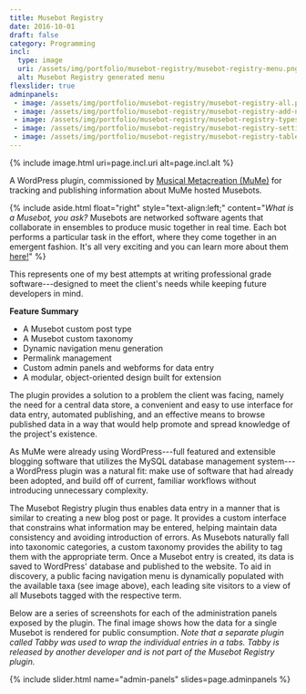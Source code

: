 ```yaml
---
title: Musebot Registry
date: 2016-10-01
draft: false
category: Programming
incl:
  type: image
  uri: /assets/img/portfolio/musebot-registry/musebot-registry-menu.png
  alt: Musebot Registry generated menu
flexslider: true
adminpanels:
 - image: /assets/img/portfolio/musebot-registry/musebot-registry-all.png
 - image: /assets/img/portfolio/musebot-registry/musebot-registry-add-new.png
 - image: /assets/img/portfolio/musebot-registry/musebot-registry-types.png
 - image: /assets/img/portfolio/musebot-registry/musebot-registry-settings.png
 - image: /assets/img/portfolio/musebot-registry/musebot-registry-table.png
---
```


{%
    include image.html
    uri=page.incl.uri
    alt=page.incl.alt
%}

A WordPress plugin, commissioned by [Musical Metacreation (MuMe)](http://musicalmetacreation.org/) for tracking and publishing information about MuMe hosted Musebots.<!--more-->

{%
    include aside.html
    float="right"
    style="text-align:left;"
    content="*What is a Musebot, you ask?* Musebots are networked software agents that collaborate in ensembles to produce music together in real time. Each bot performs a particular task in the effort, where they come together in an emergent fashion. It's all very exciting and you can learn more about them [here!](http://musicalmetacreation.org/musebots/)"
%}

This represents one of my best attempts at writing professional grade software---designed to meet the client's needs while keeping future developers in mind.

**Feature Summary**

- A Musebot custom post type
- A Musebot custom taxonomy
- Dynamic navigation menu generation
- Permalink management
- Custom admin panels and webforms for data entry
- A modular, object-oriented design built for extension

The plugin provides a solution to a problem the client was facing, namely the need for a central data store, a convenient and easy to use interface for data entry, automated publishing, and an effective means to browse published data in a way that would help promote and spread knowledge of the project's existence.

As MuMe were already using WordPress---full featured and extensible blogging software that utilizes the MySQL database management system---a WordPress plugin was a natural fit: make use of software that had already been adopted, and build off of current, familiar workflows without introducing unnecessary complexity.

The Musebot Registry plugin thus enables data entry in a manner that is similar to creating a new blog post or page. It provides a custom interface that constrains what information may be entered, helping maintain data consistency and avoiding introduction of errors. As Musebots naturally fall into taxonomic categories, a custom taxonomy provides the ability to tag them with the appropriate term. Once a Musebot entry is created, its data is saved to WordPress' database and published to the website. To aid in discovery, a public facing navigation menu is dynamically populated with the available taxa (see image above), each leading site visitors to a view of all Musebots tagged with the respective term.

Below are a series of screenshots for each of the administration panels exposed by the plugin. The final image shows how the data for a single Musebot is rendered for public consumption. *Note that a separate plugin called Tabby was used to wrap the individual entries in a tabs. Tabby is released by another developer and is not part of the Musebot Registry plugin.*

{%
    include slider.html
    name="admin-panels"
    slides=page.adminpanels
%}
